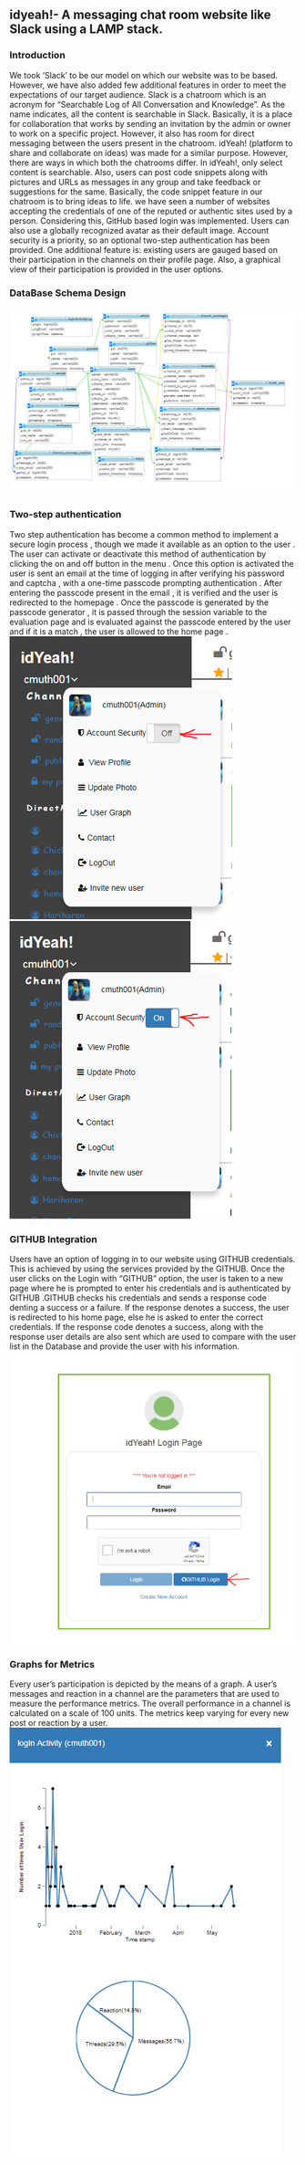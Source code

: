 ## idyeah!- A messaging chat room website like Slack using a LAMP stack.
### Introduction
  We took ‘Slack’ to be our model on which our website was to be based. However, we have also added few additional features in order to meet the expectations of our target audience. Slack is a chatroom which is an acronym for “Searchable Log of All Conversation and Knowledge”. As the name indicates, all the content is searchable in Slack. Basically, it is a place for collaboration that works by sending an invitation by the admin or owner to work on a specific project. However, it also has room for direct messaging between the users present in the chatroom. 
  idYeah! (platform to share and collaborate on ideas) was made for a similar purpose. However, there are ways in which both the chatrooms differ. In idYeah!, only select content is searchable. Also, users can post code snippets along with pictures and URLs as messages in any group and take feedback or suggestions for the same. Basically, the code snippet feature in our chatroom is to bring ideas to life. we have seen a number of websites accepting the credentials of one of the reputed or authentic sites used by a person. Considering this, GitHub based login was implemented. Users can also use a globally recognized avatar as their default image. Account security is a priority, so an optional two-step authentication has been provided. One additional feature is: existing users are gauged based on their participation in the channels on their profile page. Also, a graphical view of their participation is provided in the user options.
### DataBase Schema Design
![DB Schema Design](FinalSchema.PNG)
### Two-step authentication
  Two step authentication has become a common method to implement a secure login process , though we made it available as an option to the user . The user can activate or deactivate this method of authentication by clicking the on and off button in the menu . Once this option is activated the user is sent an email at the time of logging in after verifying his password and captcha , with a one-time passcode prompting authentication . After entering the passcode present in the email , it is verified and the user is redirected to the homepage . Once the passcode is generated by the passcode generator , it is passed through the session variable to the evaluation page and is evaluated against the passcode entered by the user and if it is a match , the user is allowed to the home page .
  ![2FA](2FAoff.PNG)
  ![2FA](2FAon.PNG)
 ### GITHUB Integration
  Users have an option of logging in to our website using GITHUB credentials. This is achieved by using the services provided by the GITHUB. Once the user clicks on the Login with “GITHUB” option, the user is taken to a new page where he is prompted to enter his credentials and is authenticated by GITHUB .GITHUB checks his credentials and sends a response code denting a success or a failure. If the response denotes a success, the user is redirected to his home page, else he is asked to enter the correct credentials. If the response code denotes a success, along with the response user details are also sent which are used to compare with the user list in the Database and provide the user with his information.
  ![GITHUB Login](GITHUBLogin.PNG)
 ### Graphs for Metrics
  Every user’s participation is depicted by the means of a graph. A user’s messages and reaction in a channel are the parameters that are used to measure the performance metrics. The overall performance in a channel is calculated on a scale of 100 units. The metrics keep varying for every new post or reaction by a user.
  ![User Metrics Graphs](UserMetricsGraps.PNG)
